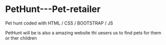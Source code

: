# PetHunt---Pet-retailer
Pet hunt coded with HTML / CSS / BOOTSTRAP / JS



PetHunt will be is also a amazing website thi uesers us to find pets for them or ther children 

